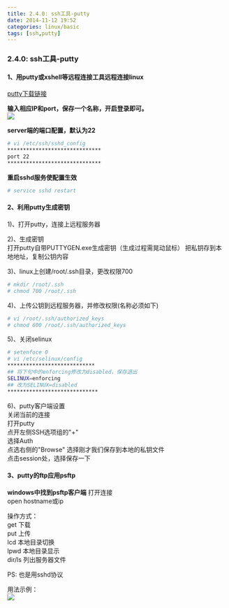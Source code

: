 ```yaml
---
title: 2.4.0: ssh工具-putty
date: 2014-11-12 19:52
categories: linux/basic
tags: [ssh,putty]
---
```

### 2.4.0: ssh工具-putty
#### 1、用putty或xshell等远程连接工具远程连接linux
[putty下载链接](http://the.earth.li/~sgtatham/putty/latest/x86/putty-0.66-installer.exe)

**输入相应IP和port，保存一个名称，开启登录即可。**  
![](/static/images/docs/linux/basic/2.4.0-01.png)

**server端的端口配置，默认为22**
``` bash
# vi /etc/ssh/sshd_config
******************************
port 22
******************************
```

**重启sshd服务使配置生效**
``` bash
# service sshd restart```

#### 2、利用putty生成密钥
1)、打开putty，连接上远程服务器

2)、生成密钥  
打开putty自带PUTTYGEN.exe生成密钥（生成过程需晃动鼠标）
把私钥存到本地地址，复制公钥内容

3)、linux上创建/root/.ssh目录，更改权限700
``` bash
# mkdir /root/.ssh
# chmod 700 /root/.ssh
```

4)、上传公钥到远程服务器，并修改权限(名称必须如下)
``` bash
# vi /root/.ssh/authorized_keys
# chmod 600 /root/.ssh/authorized_keys
```

5)、关闭selinux  
``` bash
# setenfoce 0
# vi /etc/selinux/config
****************************
## 将下句中的enforcing修改为disabled，保存退出
SELINUX=enforcing      
## 改为SELINUX=disabled
*****************************
```

6)、putty客户端设置  
关闭当前的连接  
打开putty  
点开左侧SSH选项组的"+"  
选择Auth  
点选右侧的"Browse" 选择刚才我们保存到本地的私钥文件  
点击session处，选择保存一下  
#### 3、putty的ftp应用psftp
**windows中找到psftp客户端**
打开连接  
open hostname或ip

操作方式：  
get 下载  
put 上传  
lcd 本地目录切换  
lpwd 本地目录显示  
dir/ls 列出服务器文件  

PS:
也是用sshd协议

用法示例：  
![](/static/images/docs/linux/basic/2.4.0-02.png)
